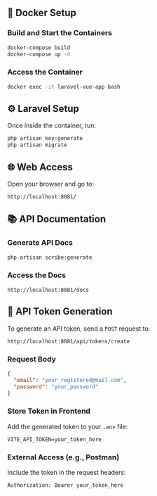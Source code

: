 ## 🚀 Docker Setup

### Build and Start the Containers

```bash
docker-compose build
docker-compose up -d
```

### Access the Container

```bash
docker exec -it laravel-vue-app bash
```

## ⚙️ Laravel Setup

Once inside the container, run:

```bash
php artisan key:generate
php artisan migrate
```

## 🌐 Web Access

Open your browser and go to:

```
http://localhost:8081/
```

## 📚 API Documentation

### Generate API Docs

```bash
php artisan scribe:generate
```

### Access the Docs

```
http://localhost:8081/docs
```

## 🔐 API Token Generation

To generate an API token, send a `POST` request to:

```
http://localhost:8081/api/tokens/create
```

### Request Body

```json
{
  "email": "your_registered@mail.com",
  "password": "your_password"
}
```

### Store Token in Frontend

Add the generated token to your `.env` file:

```env
VITE_API_TOKEN=your_token_here
```

### External Access (e.g., Postman)

Include the token in the request headers:

```
Authorization: Bearer your_token_here
```
